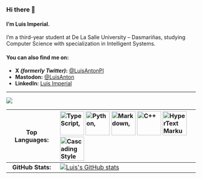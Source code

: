 ### Hi there 👋

#### I’m Luis Imperial.

I’m a third-year student at De La Salle University – Dasmariñas, studying Computer Science with specialization in Intelligent Systems.

#### You can also find me on:

- **X *(formerly Twitter)*:** [@LuisAntonPI](https://x.com/LuisAntonPI)
- **Mastodon:** [@LuisAnton](https://social.vivaldi.net/@LuisAnton)
- **LinkedIn:** [Luis Imperial](https://www.linkedin.com/in/LuisAntonPI)

-----

![](https://social-cdn.vivaldi.net/system/accounts/headers/109/381/802/621/232/583/original/c0ef3a79ad593916.png)

|Top Languages:|<img src="https://github.com/smokes/vscode-discord-assets/blob/master/tsx.png?raw=true" width="64" height="64" alt="TypeScript,"/> <img src="https://github.com/smokes/vscode-discord-assets/blob/master/python.png?raw=true" width="64" height="64" alt="Python,"/> <img src="https://github.com/smokes/vscode-discord-assets/blob/master/markdown.png?raw=true" width="64" height="64" alt="Markdown," />  <img src="https://github.com/smokes/vscode-discord-assets/blob/master/cpp.png?raw=true" width="64" height="64" alt="C++"/> <img src="https://github.com/smokes/vscode-discord-assets/blob/master/html.png?raw=true" width="64" height="64" alt="HyperText Markup Language," /> <img src="https://github.com/smokes/vscode-discord-assets/blob/master/css.png?raw=true" width="64" height="64" alt="Cascading Style Sheets,"/>|
|:-:|:--|
|**GitHub Stats:**|[![Luis's GitHub stats](https://github-readme-stats.vercel.app/api?username=LuisAPI)](https://github.com/anuraghazra/github-readme-stats)